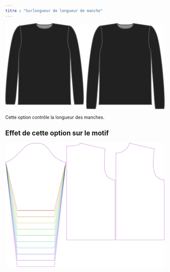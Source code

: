 ```yaml
---
titre : "Surlongueur de longueur de manche"
---
```


![L'option bonus longueur de manche pour Brian](./sleevelengthbonus.svg)

Cette option contrôle la longueur des manches.

## Effet de cette option sur le motif

![Cette image montre l'effet de cette option en superposant plusieurs variantes qui ont une valeur différente pour cette option](brian_sleevelengthbonus_sample.svg "Effet de cette option sur le modèle")
